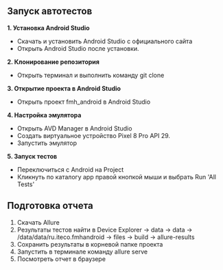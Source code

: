 ## Запуск автотестов

**1. Установка Android Studio**

- Скачать и установить Android Studio с официального сайта
- Открыть Android Studio после установки.

**2. Клонирование репозитория**

- Открыть терминал и выполнить команду git clone

**3. Открытие проекта в Android Studio**

- Открыть проект fmh_android в Android Studio

**4. Настройка эмулятора**

- Открыть AVD Manager в Android Studio
- Создать виртуальное устройство Pixel 8 Pro API 29.
- Запустить эмулятор

**5. Запуск тестов**

- Переключиться с Android на Project
- Кликнуть по каталогу app правой кнопкой мыши и выбрать Run 'All Tests'

## Подготовка отчета

1. Скачать Allure
2. Результаты тестов найти в Device Explorer -> data -> data -> /data/data/ru.iteco.fmhandroid -> files -> build -> allure-results
3. Сохранить результаты в корневой папке проекта
4. Запустить в терминале команду allure serve
5. Посмотреть отчет в браузере
